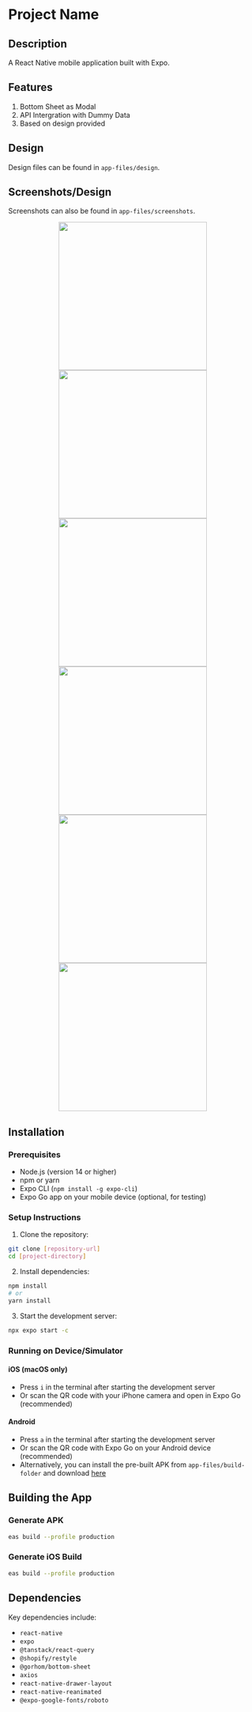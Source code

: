 # Project Name

## Description
A React Native mobile application built with Expo.

## Features
1. Bottom Sheet as Modal
2. API Intergration with Dummy Data
3. Based on design provided

## Design
Design files can be found in `app-files/design`.

## Screenshots/Design
Screenshots can also be found in `app-files/screenshots`.

<div align="center">
  <img src="app-files/screenshots/home.png" width="300" />
  <img src="app-files/screenshots/doctor-listing.png" width="300" />
  <img src="app-files/screenshots/profile.png" width="300" />
</div>
<div align="center">
  <img src="app-files/screenshots/drawer.png" width="300" />
  <img src="app-files/screenshots/doctor-info-modal.png" width="300" />
  <img src="app-files/screenshots/profile-edit.png" width="300" />
</div>

## Installation

### Prerequisites
- Node.js (version 14 or higher)
- npm or yarn
- Expo CLI (`npm install -g expo-cli`)
- Expo Go app on your mobile device (optional, for testing)

### Setup Instructions

1. Clone the repository:
```bash
git clone [repository-url]
cd [project-directory]
```

2. Install dependencies:
```bash
npm install
# or
yarn install
```

3. Start the development server:
```bash
npx expo start -c
```

### Running on Device/Simulator

#### iOS (macOS only)
- Press `i` in the terminal after starting the development server
- Or scan the QR code with your iPhone camera and open in Expo Go (recommended)

#### Android
- Press `a` in the terminal after starting the development server
- Or scan the QR code with Expo Go on your Android device (recommended)
- Alternatively, you can install the pre-built APK from `app-files/build-folder` and download [here](https://expo.dev/artifacts/eas/eRhUvMQth1Ey7FcLcmEJ3R.apk)

## Building the App

### Generate APK
```bash
eas build --profile production
```

### Generate iOS Build
```bash
eas build --profile production
```


## Dependencies
Key dependencies include:
- `react-native`
- `expo`
- `@tanstack/react-query`
- `@shopify/restyle`
- `@gorhom/bottom-sheet`
- `axios`
- `react-native-drawer-layout`
- `react-native-reanimated`
- `@expo-google-fonts/roboto`
